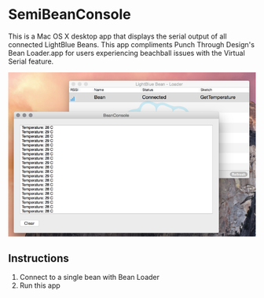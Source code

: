 # SemiBeanConsole

This is a Mac OS X desktop app that displays the serial output of all connected LightBlue Beans. This app compliments Punch Through Design's Bean Loader.app for users experiencing beachball issues with the Virtual Serial feature.

![Image of BeanConsole](assets/screenshot.png)

## Instructions
1. Connect to a single bean with Bean Loader
2. Run this app
